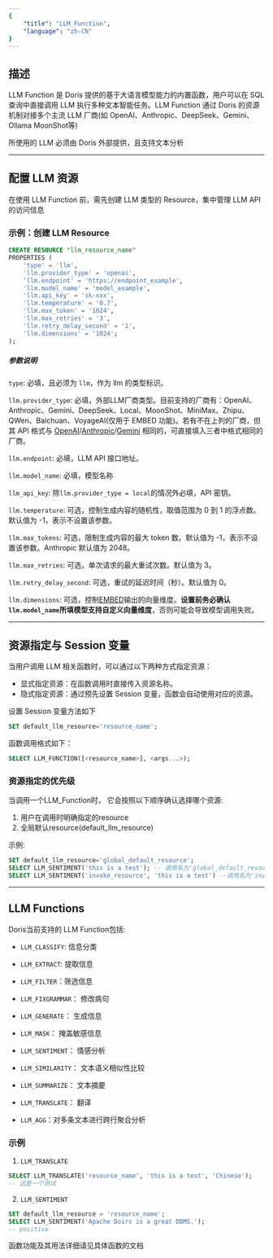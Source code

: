 ```yaml
---
{
    "title": "LLM_Function",
    "language": "zh-CN"
}
---
```


<!-- 
Licensed to the Apache Software Foundation (ASF) under one
or more contributor license agreements.  See the NOTICE file
distributed with this work for additional information
regarding copyright ownership.  The ASF licenses this file
to you under the Apache License, Version 2.0 (the
"License"); you may not use this file except in compliance
with the License.  You may obtain a copy of the License at

  http://www.apache.org/licenses/LICENSE-2.0

Unless required by applicable law or agreed to in writing,
software distributed under the License is distributed on an
"AS IS" BASIS, WITHOUT WARRANTIES OR CONDITIONS OF ANY
KIND, either express or implied.  See the License for the
specific language governing permissions and limitations
under the License.
-->

## 描述

LLM Function 是 Doris 提供的基于大语言模型能力的内置函数，用户可以在 SQL 查询中直接调用 LLM 执行多种文本智能任务。LLM Function 通过 Doris 的资源机制对接多个主流 LLM 厂商(如 OpenAI、Anthropic、DeepSeek、Gemini、Ollama MoonShot等)

所使用的 LLM 必须由 Doris 外部提供，且支持文本分析

---

## 配置 LLM 资源
在使用 LLM Function 前，需先创建 LLM 类型的 Resource，集中管理 LLM API 的访问信息

### 示例：创建 LLM Resource

```sql
CREATE RESOURCE "llm_resource_name"
PROPERTIES (
    'type' = 'llm',
    'llm.provider_type' = 'openai',
    'llm.endpoint' = 'https://endpoint_example',
    'llm.model_name' = 'model_example',
    'llm.api_key' = 'sk-xxx',
    'llm.temperature' = '0.7',
    'llm.max_token' = '1024',
    'llm.max_retries' = '3',
    'llm.retry_delay_second' = '1',
    'llm.dimensions' = '1024';
);
 ```

##### 参数说明

`type`: 必填，且必须为 `llm`，作为 llm 的类型标识。

`llm.provider_type`: 必填，外部LLM厂商类型。目前支持的厂商有：OpenAI、Anthropic、Gemini、DeepSeek、Local、MoonShot、MiniMax、Zhipu、QWen、Baichuan、VoyageAI(仅用于 EMBED 功能)。若有不在上列的厂商，但其 API 格式与 [OpenAI](https://platform.openai.com/docs/overview)/[Anthropic](https://docs.anthropic.com/en/api/messages-examples)/[Gemini](https://ai.google.dev/gemini-api/docs/quickstart#rest_1) 相同的，可直接填入三者中格式相同的厂商。

`llm.endpoint`: 必填，LLM API 接口地址。

`llm.model_name`: 必填，模型名称

`llm_api_key`: 除`llm.provider_type = local`的情况外必填，API 密钥。

`llm.temperature`: 可选，控制生成内容的随机性，取值范围为 0 到 1 的浮点数。默认值为 -1，表示不设置该参数。

`llm.max_tokens`: 可选，限制生成内容的最大 token 数。默认值为 -1，表示不设置该参数。Anthropic 默认值为 2048。

`llm.max_retries`: 可选，单次请求的最大重试次数。默认值为 3。

`llm.retry_delay_second`: 可选，重试的延迟时间（秒）。默认值为 0。

`llm.dimensions`: 可选，控制[EMBED](https://doris.apache.org/zh-CN/docs/dev/sql-manual/sql-functions/ai-functions/distance-functions/embed)输出的向量维度。**设置前务必确认`llm.model_name`所填模型支持自定义向量维度**，否则可能会导致模型调用失败。

---

## 资源指定与 Session 变量

当用户调用 LLM 相关函数时，可以通过以下两种方式指定资源：

- 显式指定资源：在函数调用时直接传入资源名称。
- 隐式指定资源：通过预先设置 Session 变量，函数会自动使用对应的资源。

设置 Session 变量方法如下
```sql
SET default_llm_resource='resource_name';
```

函数调用格式如下：
```sql
SELECT LLM_FUNCTION([<resource_name>], <args...>);
```

### 资源指定的优先级

当调用一个LLM_Function时， 它会按照以下顺序确认选择哪个资源:

1. 用户在调用时明确指定的resource
2. 全局默认resource(default_llm_resource)

示例:
```sql
SET default_llm_resource='global_default_resource';
SELECT LLM_SENTIMENT('this is a test'); -- 调用名为'global_default_resource'的资源
SELECT LLM_SENTIMENT('invoke_resource', 'this is a test') --调用名为'invoke_resource'的资源
```

---

## LLM Functions

Doris当前支持的 LLM Function包括:

- `LLM_CLASSIFY`: 信息分类

- `LLM_EXTRACT`: 提取信息

- `LLM_FILTER`：筛选信息

- `LLM_FIXGRAMMAR`： 修改病句

- `LLM_GENERATE`： 生成信息

- `LLM_MASK`： 掩盖敏感信息

- `LLM_SENTIMENT`： 情感分析

- `LLM_SIMILARITY`： 文本语义相似性比较

- `LLM_SUMMARIZE`： 文本摘要

- `LLM_TRANSLATE`： 翻译

- `LLM_AGG`：对多条文本进行跨行聚合分析

### 示例

1. `LLM_TRANSLATE`
```sql
SELECT LLM_TRANSLATE('resource_name', 'this is a test', 'Chinese');
-- 这是一个测试
```

2. `LLM_SENTIMENT`
```sql
SET default_llm_resource = 'resource_name';
SELECT LLM_SENTIMENT('Apache Doirs is a great DBMS.');
-- positive
```

函数功能及其用法详细请见具体函数的文档

